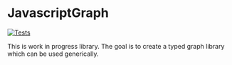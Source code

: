 # JavascriptGraph

[![Tests](https://github.com/TimothyGillespie/JavascriptGraph/actions/workflows/node.js.yml/badge.svg?branch=main)](https://github.com/TimothyGillespie/JavascriptGraph/actions/workflows/node.js.yml)

This is work in progress library. The goal is to create a typed graph library which can be used generically.
